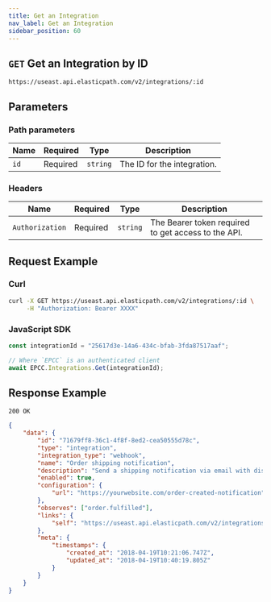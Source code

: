 ```yaml
---
title: Get an Integration
nav_label: Get an Integration
sidebar_position: 60
---
```


## `GET` Get an Integration by ID

```http
https://useast.api.elasticpath.com/v2/integrations/:id
```

## Parameters

### Path parameters

| Name | Required | Type     | Description                 |
| ---- | -------- | -------- | --------------------------- |
| `id` | Required | `string` | The ID for the integration. |

### Headers

| Name            | Required | Type     | Description                                         |
| --------------- | -------- | -------- | --------------------------------------------------- |
| `Authorization` | Required | `string` | The Bearer token required to get access to the API. |

## Request Example

### Curl

```bash
curl -X GET https://useast.api.elasticpath.com/v2/integrations/:id \
     -H "Authorization: Bearer XXXX"
```

### JavaScript SDK

```javascript
const integrationId = "25617d3e-14a6-434c-bfab-3fda87517aaf";

// Where `EPCC` is an authenticated client
await EPCC.Integrations.Get(integrationId);
```

## Response Example

`200 OK`

```json
{
    "data": {
        "id": "71679ff8-36c1-4f8f-8ed2-cea50555d78c",
        "type": "integration",
        "integration_type": "webhook",
        "name": "Order shipping notification",
        "description": "Send a shipping notification via email with discount code.",
        "enabled": true,
        "configuration": {
            "url": "https://yourwebsite.com/order-created-notification"
        },
        "observes": ["order.fulfilled"],
        "links": {
            "self": "https://useast.api.elasticpath.com/v2/integrations/5f2c7366-c97f-4047-b3f3-a603270db189"
        },
        "meta": {
            "timestamps": {
                "created_at": "2018-04-19T10:21:06.747Z",
                "updated_at": "2018-04-19T10:40:19.805Z"
            }
        }
    }
}
```
